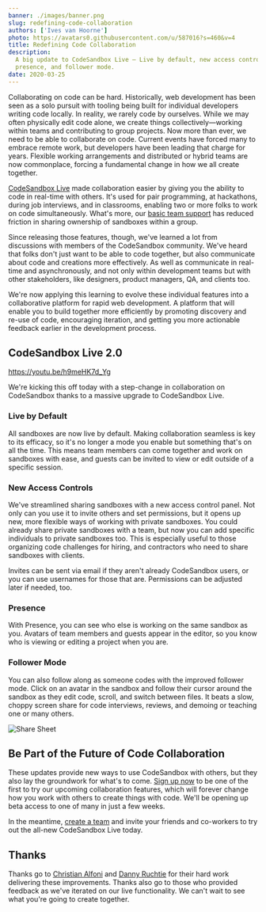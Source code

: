 ```yaml
---
banner: ./images/banner.png
slug: redefining-code-collaboration
authors: ['Ives van Hoorne']
photo: https://avatars0.githubusercontent.com/u/587016?s=460&v=4
title: Redefining Code Collaboration
description:
  A big update to CodeSandbox Live — Live by default, new access controls,
  presence, and follower mode.
date: 2020-03-25
---
```


Collaborating on code can be hard. Historically, web development has been seen
as a solo pursuit with tooling being built for individual developers writing
code locally. In reality, we rarely code by ourselves. While we may often
physically edit code alone, we create things collectively—working within teams
and contributing to group projects. Now more than ever, we need to be able to
collaborate on code. Current events have forced many to embrace remote work, but
developers have been leading that charge for years. Flexible working
arrangements and distributed or hybrid teams are now commonplace, forcing a
fundamental change in how we all create together.

[CodeSandbox Live](/post/introducing-codesandbox-live-real-time-code-collaboration-in-the-browser)
made collaboration easier by giving you the ability to code in real-time with
others. It's used for pair programming, at hackathons, during job interviews,
and in classrooms, enabling two or more folks to work on code simultaneously.
What's more, our [basic team support](/dashboard/teams/new) has reduced friction
in sharing ownership of sandboxes within a group.

Since releasing those features, though, we've learned a lot from discussions
with members of the CodeSandbox community. We've heard that folks don't just
want to be able to code together, but also communicate about code and creations
more effectively. As well as communicate in real-time and asynchronously, and
not only within development teams but with other stakeholders, like designers,
product managers, QA, and clients too.

We're now applying this learning to evolve these individual features into a
collaborative platform for rapid web development. A platform that will enable
you to build together more efficiently by promoting discovery and re-use of
code, encouraging iteration, and getting you more actionable feedback earlier in
the development process.

## CodeSandbox Live 2.0

https://youtu.be/h9meHK7d_Yg

We're kicking this off today with a step-change in collaboration on CodeSandbox
thanks to a massive upgrade to CodeSandbox Live.

### Live by Default

All sandboxes are now live by default. Making collaboration seamless is key to
its efficacy, so it's no longer a mode you enable but something that's on all
the time. This means team members can come together and work on sandboxes with
ease, and guests can be invited to view or edit outside of a specific session.

### New Access Controls

We've streamlined sharing sandboxes with a new access control panel. Not only
can you use it to invite others and set permissions, but it opens up new, more
flexible ways of working with private sandboxes. You could already share private
sandboxes with a team, but now you can add specific individuals to private
sandboxes too. This is especially useful to those organizing code challenges for
hiring, and contractors who need to share sandboxes with clients.

Invites can be sent via email if they aren't already CodeSandbox users, or you
can use usernames for those that are. Permissions can be adjusted later if
needed, too.

### Presence

With Presence, you can see who else is working on the same sandbox as you.
Avatars of team members and guests appear in the editor, so you know who is
viewing or editing a project when you are.

### Follower Mode

You can also follow along as someone codes with the improved follower mode.
Click on an avatar in the sandbox and follow their cursor around the sandbox as
they edit code, scroll, and switch between files. It beats a slow, choppy screen
share for code interviews, reviews, and demoing or teaching one or many others.

![Share Sheet](./images/Share-Sheet.png)

## Be Part of the Future of Code Collaboration

These updates provide new ways to use CodeSandbox with others, but they also lay
the groundwork for what's to come.
[Sign up now](https://airtable.com/shrlgLSJWiX8rYqyG) to be one of the first to
try our upcoming collaboration features, which will forever change how you work
with others to create things with code. We'll be opening up beta access to one
of many in just a few weeks.

In the meantime, [create a team](/dashboard/teams/new) and invite your friends
and co-workers to try out the all-new CodeSandbox Live today.

## Thanks

Thanks go to [Christian Alfoni](https://twitter.com/christianalfoni) and
[Danny Ruchtie](https://twitter.com/druchtie) for their hard work delivering
these improvements. Thanks also go to those who provided feedback as we've
iterated on our live functionality. We can't wait to see what you're going to
create together.
